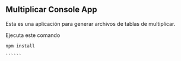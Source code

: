 ## Multiplicar Console App

Esta es una aplicación para generar archivos de tablas de multiplicar.

Ejecuta este comando

```````
npm install

``````
```````

